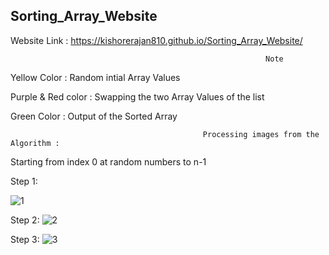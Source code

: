 ## Sorting_Array_Website

Website Link : https://kishorerajan810.github.io/Sorting_Array_Website/

                                                             Note 

   Yellow Color : Random intial Array Values
   
   Purple & Red color : Swapping the two Array Values of the list
   
   Green Color : Output of the Sorted Array

                                               Processing images from the Algorithm :

   Starting from index 0 at random numbers to n-1
   
Step 1:

![1](https://user-images.githubusercontent.com/56103513/120933541-41ae0c00-c718-11eb-83c0-6b8b06333061.PNG)

Step 2:
![2](https://user-images.githubusercontent.com/56103513/120933545-42df3900-c718-11eb-891d-7a9e1aa2f0b1.PNG)

Step 3:
![3](https://user-images.githubusercontent.com/56103513/120933546-42df3900-c718-11eb-9a8b-b6dc5ef71723.PNG)
   



 
